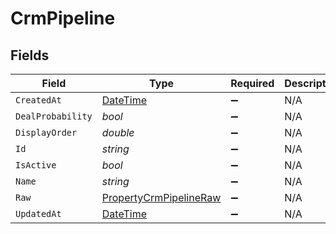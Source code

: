 # CrmPipeline


## Fields

| Field                                                                                 | Type                                                                                  | Required                                                                              | Description                                                                           |
| ------------------------------------------------------------------------------------- | ------------------------------------------------------------------------------------- | ------------------------------------------------------------------------------------- | ------------------------------------------------------------------------------------- |
| `CreatedAt`                                                                           | [DateTime](https://learn.microsoft.com/en-us/dotnet/api/system.datetime?view=net-5.0) | :heavy_minus_sign:                                                                    | N/A                                                                                   |
| `DealProbability`                                                                     | *bool*                                                                                | :heavy_minus_sign:                                                                    | N/A                                                                                   |
| `DisplayOrder`                                                                        | *double*                                                                              | :heavy_minus_sign:                                                                    | N/A                                                                                   |
| `Id`                                                                                  | *string*                                                                              | :heavy_minus_sign:                                                                    | N/A                                                                                   |
| `IsActive`                                                                            | *bool*                                                                                | :heavy_minus_sign:                                                                    | N/A                                                                                   |
| `Name`                                                                                | *string*                                                                              | :heavy_minus_sign:                                                                    | N/A                                                                                   |
| `Raw`                                                                                 | [PropertyCrmPipelineRaw](../../Models/Components/PropertyCrmPipelineRaw.md)           | :heavy_minus_sign:                                                                    | N/A                                                                                   |
| `UpdatedAt`                                                                           | [DateTime](https://learn.microsoft.com/en-us/dotnet/api/system.datetime?view=net-5.0) | :heavy_minus_sign:                                                                    | N/A                                                                                   |